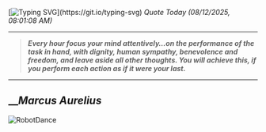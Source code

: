 [![Typing SVG](https://readme-typing-svg.herokuapp.com?font=Press+Start+2P&color=C2F784&size=35&width=900&height=100&lines=Hello+World%2C+I'm+Hung+!)](https://git.io/typing-svg) 
_Quote Today (08/12/2025, 08:01:08 AM)_
___
>**_Every hour focus your mind attentively…on the performance of the task in hand, with dignity, human sympathy, benevolence and freedom, and leave aside all other thoughts. You will achieve this, if you perform each action as if it were your last._**
___

## __**_Marcus Aurelius_**

![RobotDance](src/assets/images/robot-dancing-dribble.gif?style=center)
